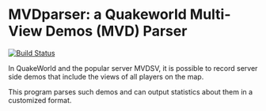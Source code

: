 
# MVDparser: a Quakeworld Multi-View Demos (MVD) Parser

[![Build Status](https://travis-ci.org/deurk/mvdparser.svg?branch=master)](https://travis-ci.org/deurk/mvdparser)

In QuakeWorld and the popular server MVDSV, it is possible to record server side demos that include the views of all players on the map.

This program parses such demos and can output statistics about them in a customized format.
